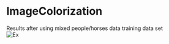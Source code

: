 # ImageColorization
Results after using mixed people/horses data training data set<br/>
![Ex](https://github.com/roax47/ImageColorization/blob/master/result.jpg)
